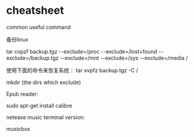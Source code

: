 # cheatsheet
common useful command

 备份linux 

tar cvpzf backup.tgz --exclude=/proc --exclude=/lost+found --exclude=/backup.tgz --exclude=/mnt --exclude=/sys --exclude=/media  /

使用下面的命令来恢复系统：
tar xvpfz backup.tgz -C /

mkdir (the dirs which exclude)


Epub reader:

sudo apt-get install calibre


netease music terminal version:

musicbox

